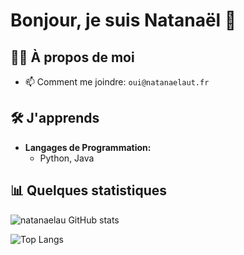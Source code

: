 # Bonjour, je suis Natanaël 👋

## 🙋‍♂️ À propos de moi

- 📫 Comment me joindre: `oui@natanaelaut.fr`

## 🛠️ J'apprends

- **Langages de Programmation:**
  - Python, Java

## 📊 Quelques statistiques

![natanaelau GitHub stats](https://github-readme-stats.vercel.app/api?username=natanaelaut&show_icons=true&hide_border=true&count_private=true&theme=shades-of-purple)

![Top Langs](https://github-readme-stats.vercel.app/api/top-langs/?username=natanaelaut&layout=compact&theme=shades-of-purple)
